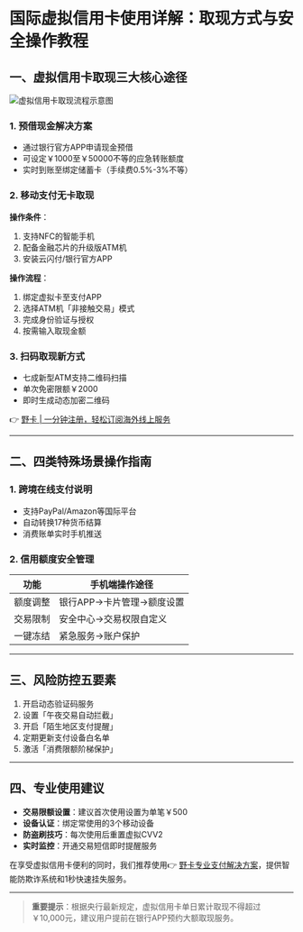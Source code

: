 # 国际虚拟信用卡使用详解：取现方式与安全操作教程

## 一、虚拟信用卡取现三大核心途径
![虚拟信用卡取现流程示意图](https://via.placeholder.com/800x400)

### 1. 预借现金解决方案
- 通过银行官方APP申请现金预借
- 可设定￥1000至￥50000不等的应急转账额度
- 实时到账至绑定储蓄卡（手续费0.5%-3%不等）

### 2. 移动支付无卡取现
**操作条件**：
1. 支持NFC的智能手机
2. 配备金融芯片的升级版ATM机
3. 安装云闪付/银行官方APP

**操作流程**：
1. 绑定虚拟卡至支付APP
2. 选择ATM机「非接触交易」模式
3. 完成身份验证与授权
4. 按需输入取现金额

### 3. 扫码取现新方式
- 七成新型ATM支持二维码扫描
- 单次免密限额￥2000
- 即时生成动态加密二维码

👉 [野卡 | 一分钟注册，轻松订阅海外线上服务](https://bbtdd.com/yeka)

---

## 二、四类特殊场景操作指南
### 1. 跨境在线支付说明
- 支持PayPal/Amazon等国际平台
- 自动转换17种货币结算
- 消费账单实时手机推送

### 2. 信用额度安全管理
| 功能       | 手机端操作途径           |
|------------|--------------------------|
| 额度调整   | 银行APP→卡片管理→额度设置|
| 交易限制   | 安全中心→交易权限自定义  |
| 一键冻结   | 紧急服务→账户保护        |

---

## 三、风险防控五要素
1. 开启动态验证码服务
2. 设置「午夜交易自动拦截」
3. 开启「陌生地区支付提醒」
4. 定期更新支付设备白名单
5. 激活「消费限额阶梯保护」

---

## 四、专业使用建议
- **交易限额设置**：建议首次使用设置为单笔￥500
- **设备认证**：绑定常使用的3个移动设备
- **防盗刷技巧**：每次使用后重置虚拟CVV2
- **实时监控**：开通交易短信即时提醒服务

在享受虚拟信用卡便利的同时，我们推荐使用👉 [野卡专业支付解决方案](https://bbtdd.com/yeka)，提供智能防欺诈系统和1秒快速挂失服务。

---

> **重要提示**：根据央行最新规定，虚拟信用卡单日累计取现不得超过￥10,000元，建议用户提前在银行APP预约大额取现服务。